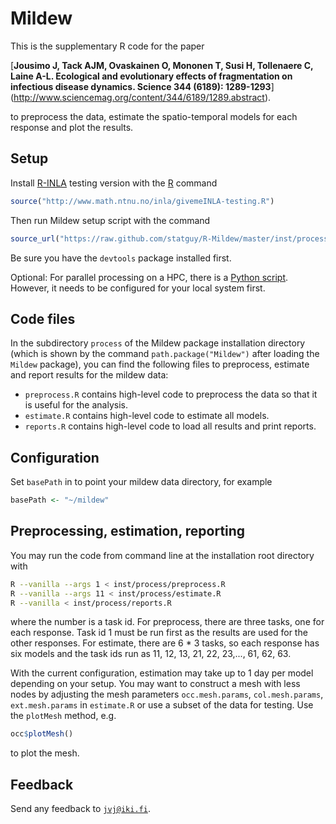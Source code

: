 Mildew
======

This is the supplementary R code for the paper 

[**Jousimo J, Tack AJM, Ovaskainen O, Mononen T, Susi H, Tollenaere C, Laine A-L.
Ecological and evolutionary effects of fragmentation on infectious disease dynamics. Science 344 (6189): 1289-1293**]
(http://www.sciencemag.org/content/344/6189/1289.abstract).

to preprocess the data, estimate the spatio-temporal models for each response and plot the results.

Setup
-----
Install [R-INLA](http://www.r-inla.org/) testing version with the [R](http://www.r-project.org/) command
```r
source("http://www.math.ntnu.no/inla/givemeINLA-testing.R")
```
Then run Mildew setup script with the command
```r
source_url("https://raw.github.com/statguy/R-Mildew/master/inst/process/setup.R")
```
Be sure you have the `devtools` package installed first.

Optional: For parallel processing on a HPC, there is a [Python script](https://github.com/statguy/Parallel-R-SSH).
However, it needs to be configured for your local system first.

Code files
----------
In the subdirectory `process` of the Mildew package installation directory
(which is shown by the command `path.package("Mildew")` after loading
the `Mildew` package), you can find the following files to
preprocess, estimate and report results for the mildew data:
* `preprocess.R`
contains high-level code to preprocess the data so that it is useful for the analysis.
* `estimate.R`
contains high-level code to estimate all models.
* `reports.R`
contains high-level code to load all results and print reports.

Configuration
-------------
Set `basePath` in to point your mildew data directory, for example
```r
basePath <- "~/mildew"
```

Preprocessing, estimation, reporting
------------------------------------
You may run the code from command line at the installation root directory with
```sh
R --vanilla --args 1 < inst/process/preprocess.R
R --vanilla --args 11 < inst/process/estimate.R
R --vanilla < inst/process/reports.R
```
where the number is a task id. For preprocess, there are three tasks, one for each response.
Task id 1 must be run first as the results are used for the other responses.
For estimate, there are 6 * 3 tasks, so each response has six models and the task ids run
as 11, 12, 13, 21, 22, 23,..., 61, 62, 63.

With the current configuration, estimation may take up to 1 day per model depending on your setup.
You may want to construct a mesh with less nodes by adjusting the mesh parameters
`occ.mesh.params`, `col.mesh.params`, `ext.mesh.params` in `estimate.R` or use
a subset of the data for testing. Use the `plotMesh` method, e.g.
```r
occ$plotMesh()
```
to plot the mesh.

Feedback
--------
Send any feedback to [`jvj@iki.fi`](mailto:jvj@iki.fi).
